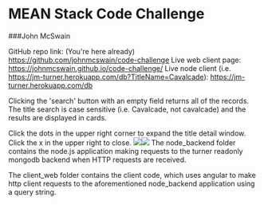 # MEAN Stack Code Challenge

###John McSwain

<p>

GitHub repo link: (You're here already) https://github.com/johnmcswain/code-challenge
Live web client page: https://johnmcswain.github.io/code-challenge/
Live node client (i.e. https://jm-turner.herokuapp.com/db?TitleName=Cavalcade): https://jm-turner.herokuapp.com/db

Clicking the 'search' button with an empty field returns all of the records. The title search is case sensitive (i.e. Cavalcade, not cavalcade) and the results are displayed in cards.

Click the dots in the upper right corner to expand the title detail window. Click the x in the upper right to close.
<img src="https://dl.dropboxusercontent.com/u/609330/closed.png"><img src="https://dl.dropboxusercontent.com/u/609330/open.png">
The node_backend folder contains the node.js application making requests to the turner readonly mongodb backend when HTTP requests are received.

The client_web folder contains the client code, which uses angular to make http client requests to the aforementioned node_backend application using a query string.
</p>
